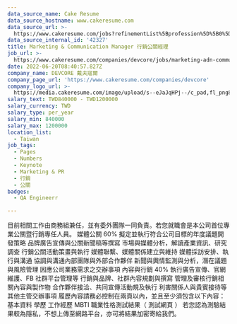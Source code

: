 ```yaml
---
data_source_name: Cake Resume
data_source_hostname: www.cakeresume.com
data_source_url: >-
  https://www.cakeresume.com/jobs?refinementList%5Bprofession%5D%5B0%5D=engineering_qa-engineer&refinementList%5Bsalary_currency%5D=TWD&range%5Bsalary_range%5D%5Bmin%5D=800096
data_source_internal_id: '42327'
title: Marketing & Communication Manager 行銷公關經理
job_url: >-
  https://www.cakeresume.com/companies/devcore/jobs/marketing-adn-communication-manager-devcore
date: 2022-06-20T08:40:57.827Z
company_name: DEVCORE 戴夫寇爾
company_page_url: 'https://www.cakeresume.com/companies/devcore'
company_logo_url: >-
  https://media.cakeresume.com/image/upload/s--eJaJqHPj--/c_pad,fl_png8,h_200,w_200/v1650984586/uafnic3fu3mhogjoaf7g.png
salary_text: TWD840000 - TWD1200000
salary_currency: TWD
salary_type: per_year
salary_min: 840000
salary_max: 1200000
location_list:
  - Taiwan
job_tags:
  - Pages
  - Numbers
  - Keynote
  - Marketing & PR
  - 行銷
  - 公關
badges:
  - QA Engineerr

---
```


目前相關工作由商務組兼任，並有委外團隊一同負責。若您就職會是本公司首位專業公關暨行銷專任人員。 媒體公關 60% 擬定並執行符合公司目標的年度議題開發策略 品牌廣告宣傳與公關新聞稿等撰寫 市場與媒體分析，解讀產業資訊、研究調查 行銷公關活動策畫與執行 媒體聯繫、媒體關係建立與維持 媒體採訪安排、執行與溝通 協調與溝通內部團隊與外部合作夥伴 新聞與輿情監測與分析，潛在議題與風險管理 因應公司業務需求之交辦事項 內容與行銷 40% 執行廣告宣傳、官網維護、FB 社群平台管理等 行銷與品牌、社群內容規劃與撰寫 管理及審核行銷相關內容與製作物 合作夥伴接洽、共同宣傳活動規及執行 利害關係人與貴賓接待等其他主管交辦事項 履歷內容請務必控制在兩頁以內，並且至少須包含以下內容： 基本資料 學歷 工作經歷 MBTI 職業性格測試結果（ 測試網頁 ） 若您認為測驗結果較為隱私，不想上傳至網路平台，亦可將結果加密寄給我們。